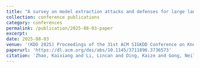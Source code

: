 ```yaml
---
title: "A survey on model extraction attacks and defenses for large language models"
collection: conference publications
category: conferences
permalink: /publication/2025-08-03-paper
excerpt:
date: 2025-08-03
venue: '(KDD 2025) Proceedings of the 31st ACM SIGKDD Conference on Knowledge Discovery and Data Mining'
paperurl: 'https://dl.acm.org/doi/abs/10.1145/3711896.3736573'
citation: 'Zhao, Kaixiang and Li, Lincan and Ding, Kaize and Gong, Neil Zhenqiang and Zhao, Yue and Dong, Yushun. "A survey on model extraction attacks and defenses for large language models." *Proceedings of the 31st ACM SIGKDD Conference on Knowledge Discovery and Data Mining V. 2*. 2025.'
---
```

